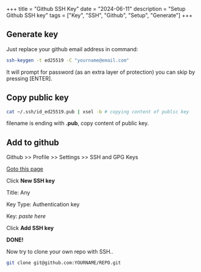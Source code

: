 +++
title = "Github SSH Key"
date = "2024-06-11"
description = "Setup Github SSH key"
tags = ["Key", "SSH", "Github", "Setup", "Generate"]
+++

## Generate key

Just replace your github email address in command:

```bash
ssh-keygen -t ed25519 -C "yourname@email.com"
```

It will prompt for password (as an extra layer of protection) 
you can skip by pressing [ENTER].

## Copy public key

```bash
cat ~/.ssh/id_ed25519.pub | xsel -b # copying content of public key
```
filename is ending with **.pub**, copy content of public key.


## Add to github
Github >> Profile >> Settings >> SSH and GPG Keys

[Goto this page](https://github.com/settings/keys)

Click **New SSH key**

Title: Any

Key Type: Authentication key

Key: *paste here*

Click **Add SSH key**

**DONE!**

Now try to clone your own repo with SSH..  
```bash
git clone git@github.com:YOURNAME/REPO.git
```